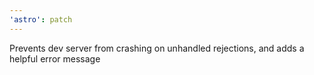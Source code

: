 ```yaml
---
'astro': patch
---
```


Prevents dev server from crashing on unhandled rejections, and adds a helpful error message
